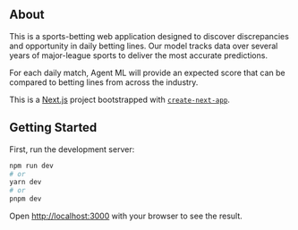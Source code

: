 ## About

This is a sports-betting web application designed to discover discrepancies and opportunity in daily betting lines.
Our model tracks data over several years of major-league sports to deliver the most accurate predictions.

For each daily match, Agent ML will provide an expected score that 
can be compared to betting lines from across the industry.

This is a [Next.js](https://nextjs.org/) project bootstrapped with [`create-next-app`](https://github.com/vercel/next.js/tree/canary/packages/create-next-app).

## Getting Started

First, run the development server:

```bash
npm run dev
# or
yarn dev
# or
pnpm dev
```

Open [http://localhost:3000](http://localhost:3000) with your browser to see the result.
